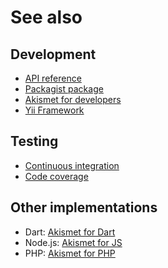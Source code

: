 # See also

## Development
- [API reference](https://cedx.github.io/yii2-akismet/api)
- [Packagist package](https://packagist.org/packages/cedx/yii2-akismet)
- [Akismet for developers](https://akismet.com/development/api)
- [Yii Framework](http://www.yiiframework.com/doc-2.0/guide-README.html)

## Testing
- [Continuous integration](https://travis-ci.org/cedx/yii2-akismet)
- [Code coverage](https://coveralls.io/github/cedx/yii2-akismet)

## Other implementations
- Dart: [Akismet for Dart](https://cedx.github.io/akismet.dart)
- Node.js: [Akismet for JS](https://cedx.github.io/akismet.js)
- PHP: [Akismet for PHP](https://cedx.github.io/akismet.php)
